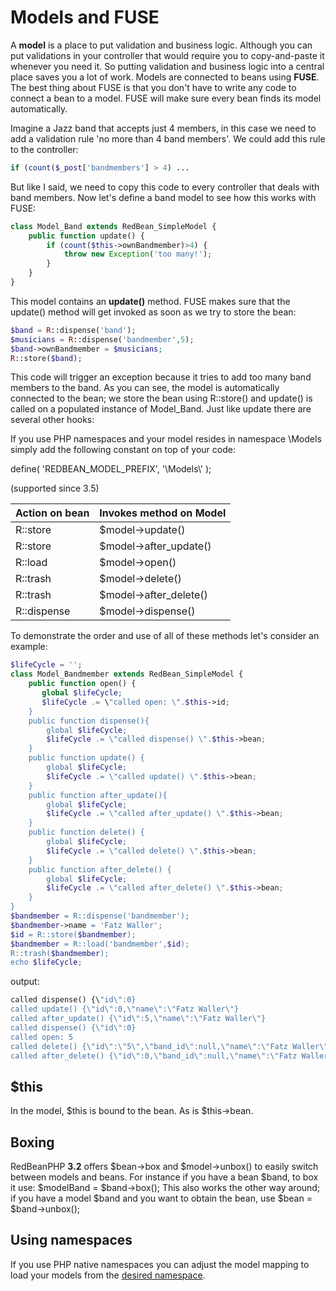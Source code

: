 # Models and FUSE

A **model** is a place to put validation and business logic.
Although you can put validations in your controller that would require you to
copy-and-paste it whenever you need it. So putting validation and business logic
into a central place saves you a lot of work. Models are connected to beans
using **FUSE**. The best thing about FUSE is that you don't have to write any
code to connect a bean to a model. FUSE will make sure every bean finds its model
automatically.

Imagine a Jazz band that accepts just 4 members, in this case
we need to add a validation rule 'no more than 4 band members'.
We could add this rule to the controller:

```php
if (count($_post['bandmembers'] > 4) ...
```

But like I said, we need to copy this code to every controller
that deals with band members.
Now let's define a
band model to see how this works with FUSE:

```php
class Model_Band extends RedBean_SimpleModel {
	public function update() {
		if (count($this->ownBandmember)>4) {
			throw new Exception('too many!');
		}
	}
}
```

This model contains an **update()** method. FUSE makes sure that the update() method will get invoked
as soon as we try to store the bean:

```php
$band = R::dispense('band');
$musicians = R::dispense('bandmember',5);
$band->ownBandmember = $musicians;
R::store($band);
```

This code will trigger an exception because it tries to add too many band members to the band.
As you can see, the model is automatically connected to the bean; we store the bean using R::store() and
update() is called on a populated instance of Model_Band. Just like update there are several other hooks:

If you use PHP namespaces and your model resides in namespace \Models simply add the following constant
on top of your code:

define( 'REDBEAN_MODEL_PREFIX', '\\Models\\' );

(supported since 3.5)

<table>
	<thead><tr><th>Action on bean</th><th>Invokes method on Model</th></tr></thead>
	<tbody>
		<tr><td>R::store</td><td>$model-&gt;update()</td></tr>
		<tr><td>R::store</td><td>$model-&gt;after_update()</td></tr>
		<tr><td>R::load</td><td>$model-&gt;open()</td></tr>
		<tr><td>R::trash</td><td>$model-&gt;delete()</td></tr>
		<tr><td>R::trash</td><td>$model-&gt;after_delete()</td></tr>
		<tr><td>R::dispense</td><td>$model-&gt;dispense()</td></tr>
	</tbody>
</table>

To demonstrate the order and use of all of these methods let's consider
an example:

```php
$lifeCycle = '';
class Model_Bandmember extends RedBean_SimpleModel {
	public function open() {
	   global $lifeCycle;
	   $lifeCycle .= \"called open: \".$this->id;
	}
	public function dispense(){
		global $lifeCycle;
		$lifeCycle .= \"called dispense() \".$this->bean;
	}
	public function update() {
		global $lifeCycle;
		$lifeCycle .= \"called update() \".$this->bean;
	}
	public function after_update(){
		global $lifeCycle;
		$lifeCycle .= \"called after_update() \".$this->bean;
	}
	public function delete() {
		global $lifeCycle;
		$lifeCycle .= \"called delete() \".$this->bean;
	}
	public function after_delete() {
		global $lifeCycle;
		$lifeCycle .= \"called after_delete() \".$this->bean;
	}
}
$bandmember = R::dispense('bandmember');
$bandmember->name = 'Fatz Waller';
$id = R::store($bandmember);
$bandmember = R::load('bandmember',$id);
R::trash($bandmember);
echo $lifeCycle;
```

output:

```php
called dispense() {\"id\":0}
called update() {\"id\":0,\"name\":\"Fatz Waller\"}
called after_update() {\"id\":5,\"name\":\"Fatz Waller\"}
called dispense() {\"id\":0}
called open: 5
called delete() {\"id\":\"5\",\"band_id\":null,\"name\":\"Fatz Waller\"}
called after_delete() {\"id\":0,\"band_id\":null,\"name\":\"Fatz Waller\"}
```

## $this

In the model, $this is bound to the bean. As is $this-&gt;bean.

## Boxing

RedBeanPHP **3.2** offers $bean->box and $model->unbox() to easily switch between models and beans.
For instance if you have a bean $band, to box it use: $modelBand = $band->box(); This also works the other way
around; if you have a model $band and you want to obtain the bean, use $bean = $band->unbox();

## Using namespaces

If you use PHP native namespaces you can adjust the model mapping to load
your models from the
[desired namespace](/how_fuse_works#namespaces "Learn more about using RedBeanPHP ORM models with PHP namespaces").

